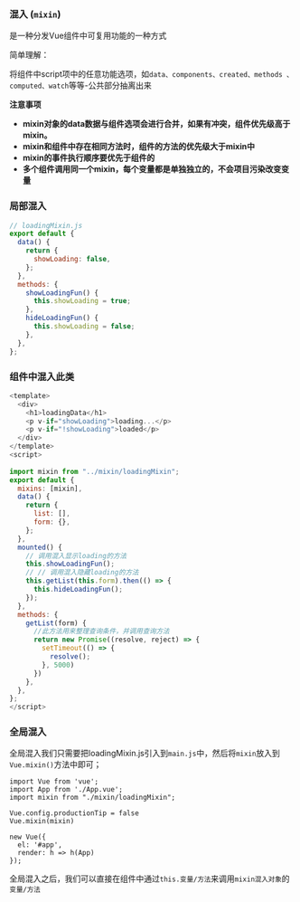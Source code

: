 ### 混入 (`mixin`) 

是一种分发Vue组件中可复用功能的一种方式

简单理解：

将组件中script项中的任意功能选项，如`data、components、created、methods 、computed、watch`等等-公共部分抽离出来

**注意事项**

- **mixin对象的data数据与组件选项会进行合并，如果有冲突，组件优先级高于mixin。**
- **mixin和组件中存在相同方法时，组件的方法的优先级大于mixin中**
- **mixin的事件执行顺序要优先于组件的**
- **多个组件调用同一个mixin，每个变量都是单独独立的，不会项目污染改变变量**





### 局部混入

```js
// loadingMixin.js
export default {
  data() {
    return {
      showLoading: false,
    };
  },
  methods: {
    showLoadingFun() {
      this.showLoading = true;
    },
    hideLoadingFun() {
      this.showLoading = false;
    },
  },
};

```



### 组件中混入此类

```js
<template>
  <div>
    <h1>loadingData</h1>
    <p v-if="showLoading">loading...</p>
    <p v-if="!showLoading">loaded</p>
  </div>
</template>
<script>
        
import mixin from "../mixin/loadingMixin";
export default {
  mixins: [mixin],
  data() {
    return {
      list: [],
      form: {},
    };
  },
  mounted() {
    // 调用混入显示loading的方法
    this.showLoadingFun();
    // // 调用混入隐藏loading的方法
    this.getList(this.form).then(() => {
      this.hideLoadingFun();
    });
  },
  methods: {
    getList(form) {
      //此方法用来整理查询条件，并调用查询方法
      return new Promise((resolve, reject) => {
        setTimeout(() => {
          resolve();
        }, 5000)
      })
    },
  },
};
</script>

```





### 全局混入

全局混入我们只需要把loadingMixin.js引入到`main.js`中，然后将`mixin`放入到`Vue.mixin()`方法中即可；

```vue
import Vue from 'vue';
import App from './App.vue';
import mixin from "./mixin/loadingMixin";

Vue.config.productionTip = false
Vue.mixin(mixin)

new Vue({
  el: '#app',
  render: h => h(App)
});

```

全局混入之后，我们可以直接在组件中通过`this.变量/方法`来调用`mixin混入对象`的`变量/方法`









